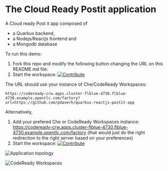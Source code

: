 # The Cloud Ready Postit application
A Cloud ready Post it app composed of
- a Quarkus backend,
- a Nodejs/Reactjs frontend and
- a Mongodb database


To run this demo:
1. Fork this repo and modify the following button changing the URL on this README.md file:
2. Start the workspace: [![Contribute](factory-contribute.svg)](https://codeready-crw.apps.cluster-flblue-4730.flblue-4730.example.opentlc.com/factory?url=https://github.com/pdaverh/quarkus-reactjs-postit-app)

The URL should use your instance of Che/CodeReady Workspaces:

```
https://codeready-crw.apps.cluster-flblue-4730.flblue-4730.example.opentlc.com/factory?url=https://github.com/pdaverh/quarkus-reactjs-postit-app
```

Alternatively,
1. Add your prefered Che or CodeReady Workspaces instance: https://codeready-crw.apps.cluster-flblue-4730.flblue-4730.example.opentlc.com/factory (that would just do the right redirection to the right server based on your preferences)
2. Start the workspace: [![Contribute](factory-contribute.svg)](https://codeready-crw.apps.cluster-flblue-4730.flblue-4730.example.opentlc.com/factory?url=https://github.com/pdaverh/quarkus-reactjs-postit-app)

![Application topology](topology.png "Application Topology")

![CodeReady Workspaces](codeready-workspaces-preview.png "CodeReady Workspaces")
